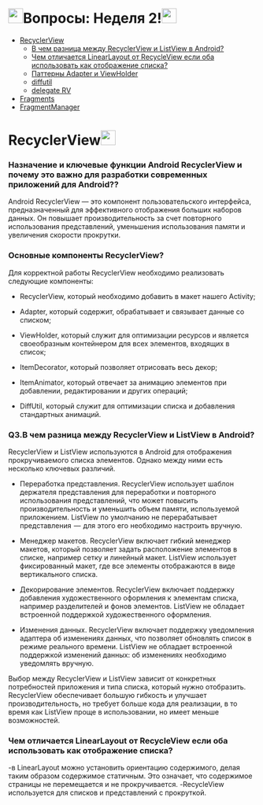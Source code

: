 # <img src="https://media.giphy.com/media/v1.Y2lkPTc5MGI3NjExbnluOG4xdGlpeWxwYnFhM3Bjc2Z3dzN5eDhhaThza2N0Ym9wOGUxOCZlcD12MV9pbnRlcm5hbF9naWZfYnlfaWQmY3Q9Zw/zECASgodRMZ5QAbRao/giphy.gif" width="30px">Вопросы: Неделя 2!<img src="https://media.giphy.com/media/v1.Y2lkPTc5MGI3NjExbnluOG4xdGlpeWxwYnFhM3Bjc2Z3dzN5eDhhaThza2N0Ym9wOGUxOCZlcD12MV9pbnRlcm5hbF9naWZfYnlfaWQmY3Q9Zw/zECASgodRMZ5QAbRao/giphy.gif" width="30px">
- [RecyclerView](#recyclerview)
  - [В чем разница между RecyclerView и ListView в Android?](#Q3)
  - [Чем отличается LinearLayout от RecycleView если оба использовать как отображение списка?](#чем-отличается-linearlayout-от-recycleView-если-оба-использовать-как-отображение-списка?)
  - [Паттерны Adapter и ViewHolder](#Паттерны-Adapter-и-ViewHolder)
  - [diffutil](#diffutil)
  - [delegate RV](#delegate-RV)
- [Fragments](#fragments)
- [FragmentManager](#FragmentManager)

# RecyclerView<img src="https://media.giphy.com/media/v1.Y2lkPTc5MGI3NjExbnluOG4xdGlpeWxwYnFhM3Bjc2Z3dzN5eDhhaThza2N0Ym9wOGUxOCZlcD12MV9pbnRlcm5hbF9naWZfYnlfaWQmY3Q9Zw/zECASgodRMZ5QAbRao/giphy.gif" width="30px">
### Назначение и ключевые функции Android RecyclerView и почему это важно для разработки современных приложений для Android??

Android RecyclerView — это компонент пользовательского интерфейса, предназначенный для эффективного отображения больших наборов данных. Он повышает производительность за счет повторного использования представлений, уменьшения использования памяти и увеличения скорости прокрутки.


### Основные компоненты RecyclerView?
Для корректной работы RecyclerView необходимо реализовать следующие компоненты:

+ RecyclerView, который необходимо добавить в макет нашего Activity;

+ Adapter, который содержит, обрабатывает и связывает данные со списком;

+ ViewHolder, который служит для оптимизации ресурсов и является своеобразным контейнером для всех элементов, входящих в список;

+ ItemDecorator, который позволяет отрисовать весь декор;

+ ItemAnimator, который отвечает за анимацию элементов при добавлении, редактировании и других операций;

+ DiffUtil, который служит для оптимизации списка и добавления стандартных анимаций.

### Q3.В чем разница между RecyclerView и ListView в Android?
RecyclerView и ListView используются в Android для отображения прокручиваемого списка элементов. Однако между ними есть несколько ключевых различий.

+ Переработка представления. RecyclerView использует шаблон держателя представления для переработки и повторного использования представлений, что может повысить производительность и уменьшить объем памяти, используемой приложением. ListView по умолчанию не перерабатывает представления  —  для этого его необходимо настроить вручную.

+ Менеджер макетов. RecyclerView включает гибкий менеджер макетов, который позволяет задать расположение элементов в списке, например сетку и линейный макет. ListView использует фиксированный макет, где все элементы отображаются в виде вертикального списка.

+ Декорирование элементов. RecyclerView включает поддержку добавления художественного оформления к элементам списка, например разделителей и фонов элементов. ListView не обладает встроенной поддержкой художественного оформления.

+ Изменения данных. RecyclerView включает поддержку уведомления адаптера об изменениях данных, что позволяет обновлять список в режиме реального времени. ListView не обладает встроенной поддержкой изменений данных: об изменениях необходимо уведомлять вручную.

Выбор между RecyclerView и ListView зависит от конкретных потребностей приложения и типа списка, который нужно отобразить. RecyclerView обеспечивает большую гибкость и улучшает производительность, но требует больше кода для реализации, в то время как ListView проще в использовании, но имеет меньше возможностей.

### Чем отличается LinearLayout от RecycleView если оба использовать как отображение списка? 
-в LinearLayout можно установить ориентацию содержимого, делая таким образом содержимое статичным. Это означает, что содержимое страницы не перемещается и не прокручивается. 
-RecycleView используется для списков и представлений с прокруткой.
